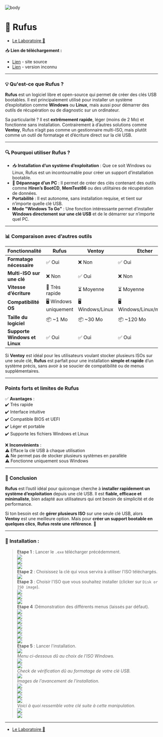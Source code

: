 ![body](https://banzaihobby.com/cdn/shop/files/Aoshima_Initial_D_Takumi_Fujiwara_AE86_Trueno_Project_D_Specification_-_BanzaiHobby-254450.jpg?v=1717061182&width=1100)

# 🔑 Rufus

- [Le Laboratoire 🔬](/Docs.md)

📥 **Lien de téléchargement :**
- [Lien](https://rufus.ie/fr/) - site source
- [Lien](https://lecrabeinfo.net/telecharger/rufus/) - version inconnu

---

### 💡 **Qu'est-ce que Rufus ?**  

**Rufus** est un logiciel libre et open-source qui permet de créer des clés USB bootables. Il est principalement utilisé pour installer un système d’exploitation comme **Windows** ou **Linux**, mais aussi pour démarrer des outils de récupération ou de diagnostic sur un ordinateur.  

Sa particularité ? Il est **extrêmement rapide**, léger (moins de 2 Mo) et fonctionne sans installation. Contrairement à d’autres solutions comme **Ventoy**, Rufus n’agit pas comme un gestionnaire multi-ISO, mais plutôt comme un outil de formatage et d’écriture direct sur la clé USB.  

---

### 🔍 **Pourquoi utiliser Rufus ?**  

- 📥 **Installation d’un système d’exploitation** : Que ce soit Windows ou Linux, Rufus est un incontournable pour créer un support d’installation bootable.  
- 🐞 **Dépannage d’un PC** : Il permet de créer des clés contenant des outils comme **Hiren’s BootCD**, **MemTest86** ou des utilitaires de récupération de données.  
- **Portabilité** : Il est autonome, sans installation requise, et tient sur n’importe quelle clé USB.  
- **Mode "Windows To Go"** : Une fonction intéressante permet d’installer **Windows directement sur une clé USB** et de le démarrer sur n’importe quel PC.  

---

### 📊 **Comparaison avec d’autres outils**  

| Fonctionnalité        | Rufus | Ventoy | Etcher |
|----------------------|-------|--------|--------|
| **Formatage nécessaire** | ✅ Oui | ❌ Non | ✅ Oui |
| **Multi-ISO sur une clé** | ❌ Non | ✅ Oui | ❌ Non |
| **Vitesse d’écriture** | 🚀 Très rapide | ⏳ Moyenne | ⏳ Moyenne |
| **Compatibilité OS** | 🖥️ Windows uniquement | 🖥️ Windows/Linux | 🖥️ Windows/Linux/macOS |
| **Taille du logiciel** | 📦 ~1 Mo | 📦 ~30 Mo | 📦 ~120 Mo |
| **Supporte Windows et Linux** | ✅ Oui | ✅ Oui | ✅ Oui |

Si **Ventoy** est idéal pour les utilisateurs voulant stocker plusieurs ISOs sur une seule clé, **Rufus** est parfait pour une installation **simple et rapide** d’un système précis, sans avoir à se soucier de compatibilité ou de menus supplémentaires.  

---

### **Points forts et limites de Rufus**  

✅ **Avantages** :  
✔️ Très rapide  
✔️ Interface intuitive  
✔️ Compatible BIOS et UEFI  
✔️ Léger et portable  
✔️ Supporte les fichiers Windows et Linux  

❌ **Inconvénients** :  
⚠️ Efface la clé USB à chaque utilisation  
⚠️ Ne permet pas de stocker plusieurs systèmes en parallèle  
⚠️ Fonctionne uniquement sous Windows  

---

### 🎯 **Conclusion**  

**Rufus** est l’outil idéal pour quiconque cherche à **installer rapidement un système d’exploitation** depuis une clé USB. Il est **fiable, efficace et minimaliste**, bien adapté aux utilisateurs qui ont besoin de simplicité et de performance.  

Si ton besoin est de **gérer plusieurs ISO** sur une seule clé USB, alors **Ventoy** est une meilleure option. Mais pour **créer un support bootable en quelques clics**, **Rufus reste une référence**. 🚀  

---

### 📜 **Installation :**

> **Etape 1** : Lancer le `.exe` télécharger précédemment.      
![](/CC/Rufus/1.png)        
![](/CC/Rufus/2.png)        
![](/CC/Rufus/3.png)        
> **Etape 2** : Choisissez la clé qui vous servira à utiliser l'ISO téléchargés.        
![](/CC/Rufus/4.png)        
> **Etape 3** : Choisir l'ISO que vous souhaitez installer (clicker sur `Disk or ISO image`).       
![](/CC/Rufus/5.png)        
![](/CC/Rufus/6.png)        
![](/CC/Rufus/7.png)        
> **Etape 4** :Démonstration des différents menus (laissés par défaut).     
![](/CC/Rufus/8.png)        
![](/CC/Rufus/9.png)        
![](/CC/Rufus/10.png)       
![](/CC/Rufus/11.png)       
![](/CC/Rufus/12.png)       
![](/CC/Rufus/13.png)       
![](/CC/Rufus/14.png)       
> **Etape 5** : Lancer l'installation.      
![](/CC/Rufus/15.png)       
> *Menu ci-dessous dû au choix de l'ISO Windows.*       
![](/CC/Rufus/16.png)       
![](/CC/Rufus/17.png)       
> *Check de vérification dû au formatage de votre clé USB.*     
![](/CC/Rufus/18.png)       
> *Images de l'avancement de l'installation.*       
![](/CC/Rufus/19.png)       
![](/CC/Rufus/20.png)       
![](/CC/Rufus/21.png)       
![](/CC/Rufus/22.png)       
> *Voici à quoi ressemble votre clé suite à cette manipulation.*        
![](/CC/Rufus/23.png)       
![](/CC/Rufus/24.png)       

---
- [Le Laboratoire 🔬](/Docs.md)